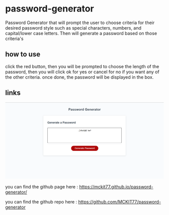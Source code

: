 # password-generator
Password Generator that will prompt the user to choose criteria for their desired password style such as special characters, numbers, and capital/lower case letters. Then will generate a password based on those criteria's

## how to use
click the red button, then you will be prompted to choose the length of the password, then you will click ok for yes or cancel for no if you want any of the other criteria. once done, the password will be displayed in the box.

## links

![Finished Password Generator](Develop/Assets/Screenshot%202023-05-15%20010017.png)


you can find the github page here : https://mckit77.github.io/password-generator/

you can find the github repo here : https://github.com/MCKIT77/password-generator